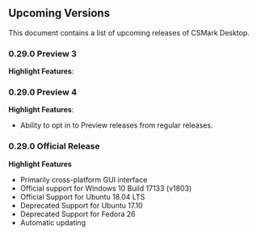 ## Upcoming Versions
This document contains a list of upcoming releases of CSMark Desktop.

### 0.29.0 Preview 3
**Highlight Features**:


### 0.29.0 Preview 4
**Highlight Features**:
* Ability to opt in to Preview releases from regular releases.

### 0.29.0 Official Release
 **Highlight Features**
 * Primarily cross-platform GUI interface
 * Official support for Windows 10 Build 17133 (v1803)
 * Official Support for Ubuntu 18.04 LTS
 * Deprecated Support for Ubuntu 17.10
 * Deprecated Support for Fedora 26
 * Automatic updating